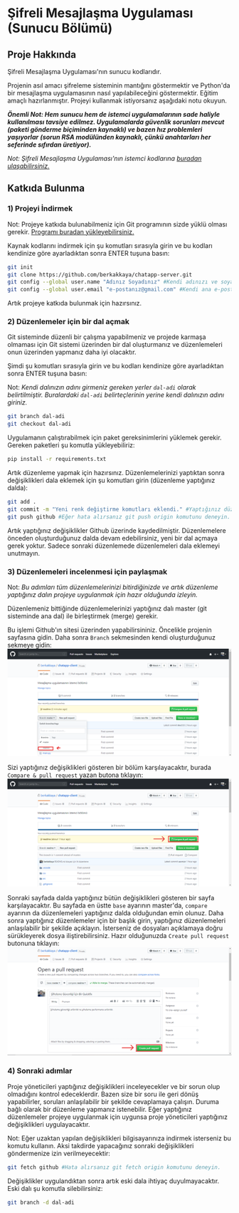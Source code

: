# Şifreli Mesajlaşma Uygulaması (Sunucu Bölümü)

## Proje Hakkında

Şifreli Mesajlaşma Uygulaması'nın sunucu kodlarıdır.

Projenin asıl amacı şifreleme sisteminin mantığını göstermektir ve Python'da bir mesajlaşma uygulamasının nasıl yapılabileceğini göstermektir.
Eğitim amaçlı hazırlanmıştır. Projeyi kullanmak istiyorsanız aşağıdaki notu okuyun.

_**Önemli Not: Hem sunucu hem de istemci uygulamalarının sade haliyle kullanılması tavsiye edilmez. Uygulamalarda güvenlik sorunları mevcut**_
_**(paketi gönderme biçiminden kaynaklı) ve bazen hız problemleri yaşıyorlar**_
_**(sorun RSA modülünden kaynaklı, çünkü anahtarları her seferinde sıfırdan üretiyor).**_

_Not: Şifreli Mesajlaşma Uygulaması'nın istemci kodlarına [buradan ulaşabilirsiniz.](https://github.com/dundar-ciloglu-programming-team/chatapp-client)_

## Katkıda Bulunma

### 1) Projeyi İndirmek

Not: Projeye katkıda bulunabilmeniz için Git programının sizde yüklü olması gerekir. [Programı buradan yükleyebilirsiniz.](https://git-scm.com/)

Kaynak kodlarını indirmek için şu komutları sırasıyla girin ve bu kodları kendinize göre ayarladıktan sonra ENTER tuşuna basın:

```sh
git init
git clone https://github.com/berkakkaya/chatapp-server.git
git config --global user.name "Adınız Soyadınız" #Kendi adınızı ve soyadınızı tırnak içerisine girin.
git config --global user.email "e-postanız@gmail.com" #Kendi ana e-posta adresinizi tırnak içerisine girin.
```

Artık projeye katkıda bulunmak için hazırsınız.

### 2) Düzenlemeler için bir dal açmak

Git sisteminde düzenli bir çalışma yapabilmeniz ve projede karmaşa olmaması için Git sistemi üzerinden bir dal oluşturmanız ve düzenlemeleri onun üzerinden yapmanız daha iyi olacaktır.

Şimdi şu komutları sırasıyla girin ve bu kodları kendinize göre ayarladıktan sonra ENTER tuşuna basın:

Not: *Kendi dalınızın adını girmeniz gereken yerler `dal-adi` olarak belirtilmiştir. Buralardaki `dal-adi` belirteçlerinin yerine kendi dalınızın adını giriniz.*

```sh
git branch dal-adi
git checkout dal-adi
```

Uygulamanın çalıştırabilmek için paket gereksinimlerini yüklemek gerekir.
Gereken paketleri şu komutla yükleyebiliriz:

```sh
pip install -r requirements.txt
```

Artık düzenleme yapmak için hazırsınız. Düzenlemelerinizi yaptıktan sonra değişiklikleri dala eklemek için şu komutları girin (düzenleme yaptığınız dalda):

```sh
git add .
git commit -m "Yeni renk değiştirme komutları eklendi." #Yaptığınız düzenlemeleri tırnak içerisinde kısa bir şekilde anlatın.
git push github #Eğer hata alırsanız git push origin komutunu deneyin.
```

Artık yaptığınız değişiklikler Github üzerinde kaydedilmiştir.
Düzenlemelere önceden oluşturduğunuz dalda devam edebilirsiniz, yeni bir dal açmaya gerek yoktur.
Sadece sonraki düzenlemede düzenlemeleri dala eklemeyi unutmayın.

### 3) Düzenlemeleri incelenmesi için paylaşmak

Not: *Bu adımları tüm düzenlemelerinizi bitirdiğinizde ve artık düzenleme yaptığınız dalın projeye uygulanmak için hazır olduğunda izleyin.*

Düzenlemeniz bittiğinde düzenlemelerinizi yaptığınız dalı master (git sisteminde ana dal) ile birleştirmek (merge) gerekir.

Bu işlemi Github'ın sitesi üzerinden yapabilirsininiz. Öncelikle projenin sayfasına gidin.
Daha sonra `Branch` sekmesinden kendi oluşturduğunuz sekmeye gidin:
![Proje ana sayfası](./md/1.png)

Sizi yaptığınız değişiklikleri gösteren bir bölüm karşılayacaktır, burada `Compare & pull request` yazan butona tıklayın:
![Branch ana sayfası](./md/2.png)

Sonraki sayfada dalda yaptığınız bütün değişiklikleri gösteren bir sayfa karşılayacaktır.
Bu sayfada en üstte `base` ayarının master'da, `compare` ayarının da düzenlemeleri yaptığınız dalda olduğundan emin olunuz.
Daha sonra yaptığınız düzenlemeler için bir başlık girin, yaptığınız düzenlemeleri anlaşılabilir bir şekilde açıklayın.
İsterseniz de dosyaları açıklamaya doğru sürükleyerek dosya iliştirebilirsiniz.
Hazır olduğunuzda `Create pull request` butonuna tıklayın:
![Pull request sayfası](./md/3.png)

### 4) Sonraki adımlar

Proje yöneticileri yaptığınız değişiklikleri inceleyecekler ve bir sorun olup olmadığını kontrol edeceklerdir.
Bazen size bir soru ile geri dönüş yapabilirler, soruları anlaşılabilir bir şekilde cevaplamaya çalışın.
Duruma bağlı olarak bir düzenleme yapmanız istenebilir.
Eğer yaptığınız düzenlemeler projeye uygulanmak için uygunsa proje yöneticileri yaptığınız değişiklikleri uygulayacaktır.

Not: Eğer uzaktan yapılan değişiklikleri bilgisayarınıza indirmek isterseniz bu komutu kullanın.
Aksi takdirde yapacağınız sonraki değişiklikleri göndermenize izin verilmeyecektir:

```sh
git fetch github #Hata alırsanız git fetch origin komutunu deneyin.
```

Değişiklikler uygulandıktan sonra artık eski dala ihtiyaç duyulmayacaktır. Eski dalı şu komutla silebilirsiniz:

```sh
git branch -d dal-adi
```
